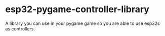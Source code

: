 # esp32-pygame-controller-library
A library you can use in your pygame game so you are able to use esp32s as controllers.
